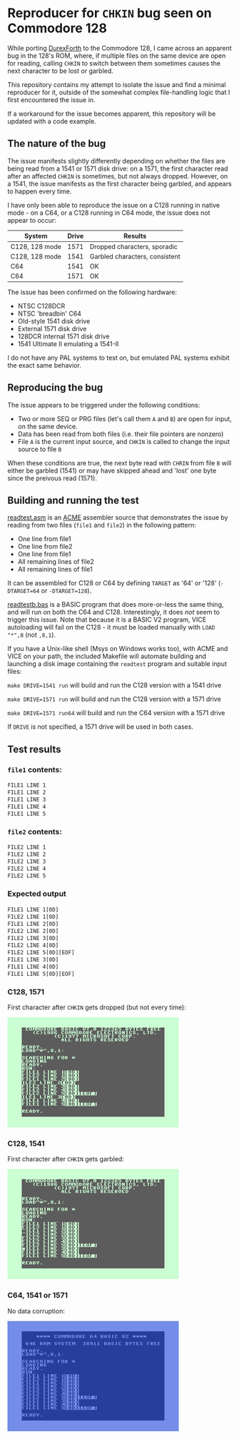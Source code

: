 Reproducer for `CHKIN` bug seen on Commodore 128
================================================

While porting [DurexForth](https://github.com/jkotlinski/durexforth) to the Commodore 128, I came across an apparent bug in the 128's ROM, where, if multiple files on the same device are open for reading, calling `CHKIN` to switch between them sometimes causes the next character to be lost or garbled.

This repository contains my attempt to isolate the issue and find a minimal reproducer for it, outside of the somewhat complex file-handling logic that I first encountered the issue in.

If a workaround for the issue becomes apparent, this repository will be updated with a code example.

The nature of the bug
---------------------

The issue manifests slightly differently depending on whether the files are being read from a 1541 or 1571 disk drive: on a 1571, the first character read after an affected `CHKIN` is sometimes, but not always dropped. However, on a 1541, the issue manifests as the first character being garbled, and appears to happen every time.

I have only been able to reproduce the issue on a C128 running in native mode - on a C64, or a C128 running in C64 mode, the issue does not appear to occur:

| System          | Drive | Results                        |
|-----------------|-------|--------------------------------|
| C128, 128 mode  | 1571  | Dropped characters, sporadic   |
| C128, 128 mode  | 1541  | Garbled characters, consistent |
| C64             | 1541  | OK                             |
| C64             | 1571  | OK                             |

The issue has been confirmed on the following hardware:

- NTSC C128DCR
- NTSC 'breadbin' C64
- Old-style 1541 disk drive
- External 1571 disk drive
- 128DCR internal 1571 disk drive
- 1541 Ultimate II emulating a 1541-II

I do not have any PAL systems to test on, but emulated PAL systems exhibit the exact same behavior.

Reproducing the bug
-------------------

The issue appears to be triggered under the following conditions:

- Two or more SEQ or PRG files (let's call them `A` and `B`) are open for input, on the same device.
- Data has been read from both files (i.e. their file pointers are nonzero)
- File `A` is the current input source, and `CHKIN` is called to change the input source to file `B`

When these conditions are true, the next byte read with `CHRIN` from file `B` will either be garbled (1541) or may have skipped ahead and 'lost' one byte since the preivous read (1571).

Building and running the test
-----------------------------

[readtest.asm](./readtest.asm) is an [ACME](https://sourceforge.net/projects/acme-crossass/) assembler source that demonstrates the issue by reading from two files (`file1` and `file2`) in the following pattern:

- One line from file1
- One line from file2
- One line from file1
- All remaining lines of file2
- All remaining lines of file1

It can be assembled for C128 or C64 by defining `TARGET` as '64' or '128' (`-DTARGET=64` or `-DTARGET=128`).

[readtestb.bas](./readtestb.bas) is a BASIC program that does more-or-less the same thing, and will run on both the C64 and C128. Interestingly, it does *not* seem to trigger this issue. Note that because it is a BASIC V2 program, VICE autoloading will fail on the C128 - it must be loaded manually with `LOAD "*",8` (not `,8,1`).

If you have a Unix-like shell (Msys on Windows works too), with ACME and VICE on your path, the included Makefile will automate building and launching a disk image containing the `readtest` program and suitable input files:

`make DRIVE=1541 run` will build and run the C128 version with a 1541 drive

`make DRIVE=1571 run` will build and run the C128 version with a 1571 drive

`make DRIVE=1571 run64` will build and run the C64 version with a 1571 drive

If `DRIVE` is not specified, a 1571 drive will be used in both cases.

Test results
------------
### `file1` contents:
```
FILE1 LINE 1
FILE1 LINE 2
FILE1 LINE 3
FILE1 LINE 4
FILE1 LINE 5
```

### `file2` contents:
```
FILE2 LINE 1
FILE2 LINE 2
FILE2 LINE 3
FILE2 LINE 4
FILE2 LINE 5
```

### Expected output

```
FILE1 LINE 1[0D]
FILE2 LINE 1[0D]
FILE1 LINE 2[0D]
FILE2 LINE 2[0D]
FILE2 LINE 3[0D]
FILE2 LINE 4[0D]
FILE2 LINE 5[0D][EOF]
FILE1 LINE 3[0D]
FILE1 LINE 4[0D]
FILE1 LINE 5[0D][EOF]
```

### C128, 1571
First character after `CHKIN` gets dropped (but not every time):

![](./images/128-1571.png)

### C128, 1541
First character after `CHKIN` gets garbled:

![](./images/128-1541.png)

### C64, 1541 or 1571
No data corruption:

![](./images/64.png)
